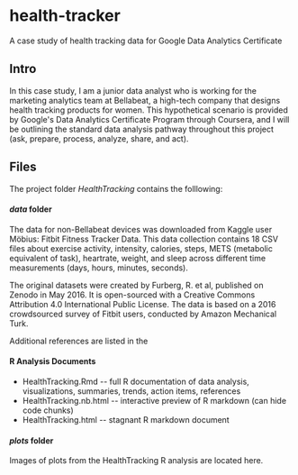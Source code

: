 # health-tracker
A case study of health tracking data for Google Data Analytics Certificate

## Intro
In this case study, I am a junior data analyst who is working for the marketing analytics team at Bellabeat, a high-tech company that designs health tracking products for women. This hypothetical scenario is provided by Google's Data Analytics Certificate Program through Coursera, and I will be outlining the standard data analysis pathway throughout this project (ask, prepare, process, analyze, share, and act).

## Files
The project folder *HealthTracking* contains the folllowing:
#### *data* folder
The data for non-Bellabeat devices was downloaded from Kaggle user Möbius: Fitbit Fitness Tracker Data. This data collection contains 18 CSV files about exercise activity, intensity, calories, steps, METS (metabolic equivalent of task), heartrate, weight, and sleep across different time measurements (days, hours, minutes, seconds).

The original datasets were created by Furberg, R. et al, published on Zenodo in May 2016. It is open-sourced with a Creative Commons Attribution 4.0 International Public License. The data is based on a 2016 crowdsourced survey of Fitbit users, conducted by Amazon Mechanical Turk.

Additional references are listed in the 

#### R Analysis Documents
* HealthTracking.Rmd -- full R documentation of data analysis, visualizations, summaries, trends, action items, references
* HealthTracking.nb.html -- interactive preview of R markdown (can hide code chunks)
* HealthTracking.html -- stagnant R markdown document

#### *plots* folder
Images of plots from the HealthTracking R analysis are located here.

